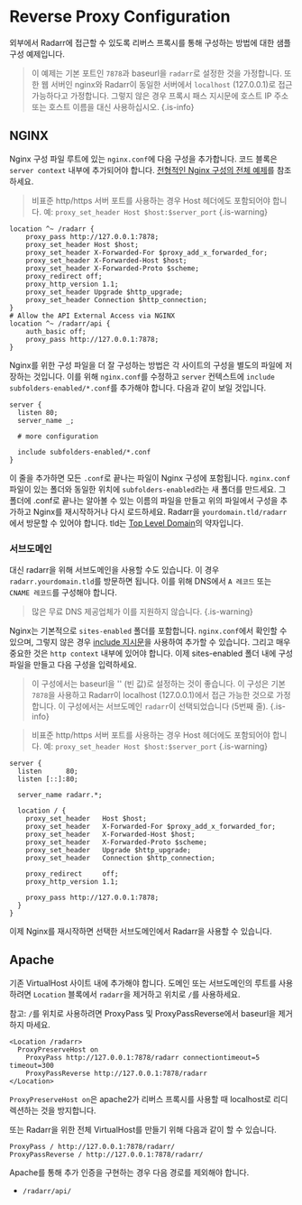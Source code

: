 # Reverse Proxy Configuration

외부에서 Radarr에 접근할 수 있도록 리버스 프록시를 통해 구성하는 방법에 대한 샘플 구성 예제입니다.

> 이 예제는 기본 포트인 `7878`과 baseurl을 `radarr`로 설정한 것을 가정합니다. 또한 웹 서버인 nginx와 Radarr이 동일한 서버에서 `localhost` (127.0.0.1)로 접근 가능하다고 가정합니다. 그렇지 않은 경우 프록시 패스 지시문에 호스트 IP 주소 또는 호스트 이름을 대신 사용하십시오. {.is-info}

## NGINX

Nginx 구성 파일 루트에 있는 `nginx.conf`에 다음 구성을 추가합니다. 코드 블록은 `server context` 내부에 추가되어야 합니다. [전형적인 Nginx 구성의 전체 예제](https://www.nginx.com/resources/wiki/start/topics/examples/full/)를 참조하세요.

> 비표준 http/https 서버 포트를 사용하는 경우 Host 헤더에도 포함되어야 합니다. 예: `proxy_set_header Host $host:$server_port` {.is-warning}

```nginx
location ^~ /radarr {
    proxy_pass http://127.0.0.1:7878;
    proxy_set_header Host $host;
    proxy_set_header X-Forwarded-For $proxy_add_x_forwarded_for;
    proxy_set_header X-Forwarded-Host $host;
    proxy_set_header X-Forwarded-Proto $scheme;
    proxy_redirect off;
    proxy_http_version 1.1;
    proxy_set_header Upgrade $http_upgrade;
    proxy_set_header Connection $http_connection;
}
# Allow the API External Access via NGINX
location ^~ /radarr/api {
    auth_basic off;
    proxy_pass http://127.0.0.1:7878;
}
```

Nginx를 위한 구성 파일을 더 잘 구성하는 방법은 각 사이트의 구성을 별도의 파일에 저장하는 것입니다.
이를 위해 `nginx.conf`를 수정하고 `server` 컨텍스트에 `include subfolders-enabled/*.conf`를 추가해야 합니다. 다음과 같이 보일 것입니다.

```nginx
server {
  listen 80;
  server_name _;
  
  # more configuration
  
  include subfolders-enabled/*.conf
}
```

이 줄을 추가하면 모든 `.conf`로 끝나는 파일이 Nginx 구성에 포함됩니다. `nginx.conf` 파일이 있는 폴더와 동일한 위치에 `subfolders-enabled`라는 새 폴더를 만드세요. 그 폴더에 .conf로 끝나는 알아볼 수 있는 이름의 파일을 만들고 위의 파일에서 구성을 추가하고 Nginx를 재시작하거나 다시 로드하세요. Radarr을 `yourdomain.tld/radarr`에서 방문할 수 있어야 합니다. tld는 [Top Level Domain](https://en.wikipedia.org/wiki/List_of_Internet_top-level_domains)의 약자입니다.

### 서브도메인

대신 radarr을 위해 서브도메인을 사용할 수도 있습니다. 이 경우 `radarr.yourdomain.tld`를 방문하면 됩니다. 이를 위해 DNS에서 `A 레코드` 또는 `CNAME 레코드`를 구성해야 합니다.
> 많은 무료 DNS 제공업체가 이를 지원하지 않습니다. {.is-warning}

Nginx는 기본적으로 `sites-enabled` 폴더를 포함합니다. `nginx.conf`에서 확인할 수 있으며, 그렇지 않은 경우 [include 지시문](http://nginx.org/en/docs/ngx_core_module.html#include)을 사용하여 추가할 수 있습니다. 그리고 매우 중요한 것은 `http context` 내부에 있어야 합니다. 이제 sites-enabled 폴더 내에 구성 파일을 만들고 다음 구성을 입력하세요.

> 이 구성에서는 baseurl을 '' (빈 값)로 설정하는 것이 좋습니다. 이 구성은 기본 `7878`을 사용하고 Radarr이 localhost (127.0.0.1)에서 접근 가능한 것으로 가정합니다. 이 구성에서는 서브도메인 `radarr`이 선택되었습니다 (5번째 줄). {.is-info}

> 비표준 http/https 서버 포트를 사용하는 경우 Host 헤더에도 포함되어야 합니다. 예: `proxy_set_header Host $host:$server_port` {.is-warning}

```nginx
server {
  listen      80;
  listen [::]:80;

  server_name radarr.*;

  location / {
    proxy_set_header   Host $host;
    proxy_set_header   X-Forwarded-For $proxy_add_x_forwarded_for;
    proxy_set_header   X-Forwarded-Host $host;
    proxy_set_header   X-Forwarded-Proto $scheme;
    proxy_set_header   Upgrade $http_upgrade;
    proxy_set_header   Connection $http_connection;

    proxy_redirect     off;
    proxy_http_version 1.1;
    
    proxy_pass http://127.0.0.1:7878;
  }
}
```

이제 Nginx를 재시작하면 선택한 서브도메인에서 Radarr을 사용할 수 있습니다.

## Apache

기존 VirtualHost 사이트 내에 추가해야 합니다. 도메인 또는 서브도메인의 루트를 사용하려면 `Location` 블록에서 `radarr`을 제거하고 위치로 `/`를 사용하세요.

참고: `/`를 위치로 사용하려면 ProxyPass 및 ProxyPassReverse에서 baseurl을 제거하지 마세요.

```none
<Location /radarr>
  ProxyPreserveHost on
    ProxyPass http://127.0.0.1:7878/radarr connectiontimeout=5 timeout=300
    ProxyPassReverse http://127.0.0.1:7878/radarr
</Location>
```

`ProxyPreserveHost on`은 apache2가 리버스 프록시를 사용할 때 localhost로 리디렉션하는 것을 방지합니다.

또는 Radarr을 위한 전체 VirtualHost를 만들기 위해 다음과 같이 할 수 있습니다.

```none
ProxyPass / http://127.0.0.1:7878/radarr/
ProxyPassReverse / http://127.0.0.1:7878/radarr/
```

Apache를 통해 추가 인증을 구현하는 경우 다음 경로를 제외해야 합니다.

- `/radarr/api/`